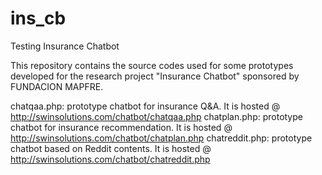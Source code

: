# ins_cb
Testing Insurance Chatbot

This repository contains the source codes used for some prototypes developed for the research project "Insurance Chatbot" sponsored by FUNDACION MAPFRE.

chatqaa.php: prototype chatbot for insurance Q&A. It is hosted @ http://swinsolutions.com/chatbot/chatqaa.php
chatplan.php: prototype chatbot for insurance recommendation. It is hosted @ http://swinsolutions.com/chatbot/chatplan.php
chatreddit.php: prototype chatbot based on Reddit contents. It is hosted @ http://swinsolutions.com/chatbot/chatreddit.php
